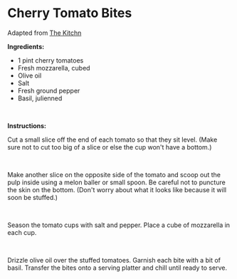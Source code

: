 Cherry Tomato Bites
===================

Adapted from [The Kitchn](http://www.thekitchn.com/thekitchn/hors-doeuvres/recipe-cherry-tomato-bites-124738)

**Ingredients:**

-   1 pint cherry tomatoes
-   Fresh mozzarella, cubed
-   Olive oil
-   Salt
-   Fresh ground pepper
-   Basil, julienned

 

**Instructions:**

Cut a small slice off the end of each tomato so that they sit level. (Make sure not to cut too big of a slice or else the cup won't have a bottom.)

 

Make another slice on the opposite side of the tomato and scoop out the pulp inside using a melon baller or small spoon. Be careful not to puncture the skin on the bottom. (Don't worry about what it looks like because it will soon be stuffed.)

 

Season the tomato cups with salt and pepper. Place a cube of mozzarella in each cup.

 

Drizzle olive oil over the stuffed tomatoes. Garnish each bite with a bit of basil. Transfer the bites onto a serving platter and chill until ready to serve.

